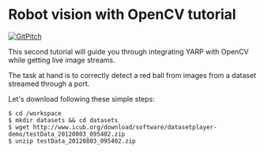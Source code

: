 Robot vision with OpenCV tutorial
==========================
[![GitPitch](https://gitpitch.com/assets/badge.svg)](https://gitpitch.com/vvasco/icub-training/master?p=tutorial_yarp-opencv)

This second tutorial will guide you through integrating YARP with OpenCV while getting live image streams.

The task at hand is to correctly detect a red ball from images from a dataset streamed through a port.

Let's download following these simple steps:

```
$ cd /workspace
$ mkdir datasets && cd datasets
$ wget http://www.icub.org/download/software/datasetplayer-demo/testData_20120803_095402.zip
$ unzip testData_20120803_095402.zip
```
